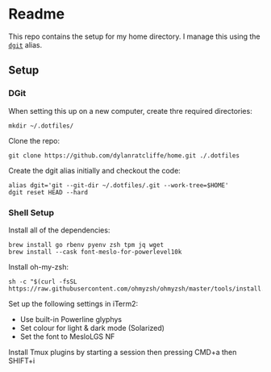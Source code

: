 # Readme

This repo contains the setup for my home directory. I manage this using the [`dgit`](https://www.electricmonk.nl/log/2015/06/22/keep-your-home-dir-in-git-with-a-detached-working-directory/) alias.

## Setup

### DGit

When setting this up on a new computer, create thre required directories:

```shell
mkdir ~/.dotfiles/
```

Clone the repo:

```shell
git clone https://github.com/dylanratcliffe/home.git ./.dotfiles
```

Create the dgit alias initially and checkout the code:

```shell
alias dgit='git --git-dir ~/.dotfiles/.git --work-tree=$HOME'
dgit reset HEAD --hard
```

### Shell Setup

Install all of the dependencies:

```shell
brew install go rbenv pyenv zsh tpm jq wget 
brew install --cask font-meslo-for-powerlevel10k
```

Install oh-my-zsh:

```shell
sh -c "$(curl -fsSL https://raw.githubusercontent.com/ohmyzsh/ohmyzsh/master/tools/install.sh)"
```

Set up the following settings in iTerm2:

* Use built-in Powerline glyphys
* Set colour for light & dark mode (Solarized)
* Set the font to MesloLGS NF

Install Tmux plugins by starting a session then pressing CMD+a then SHIFT+i
